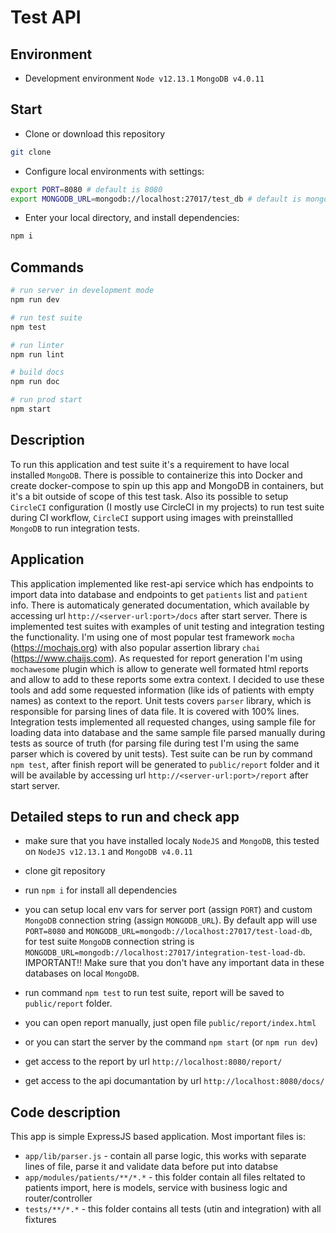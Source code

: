 # Test API

## Environment

 - Development environment
`Node v12.13.1`
`MongoDB v4.0.11`

## Start

 - Clone or download this repository
``` bash
git clone
```

 - Configure local environments with settings:
``` bash
export PORT=8080 # default is 8080
export MONGODB_URL=mongodb://localhost:27017/test_db # default is mongodb://localhost:27017/test_db

```

 - Enter your local directory, and install dependencies:

``` bash
npm i
```

## Commands

``` bash
# run server in development mode
npm run dev
```

``` bash
# run test suite
npm test
```

``` bash
# run linter
npm run lint
```

``` bash
# build docs
npm run doc
```

``` bash
# run prod start
npm start
```

## Description

To run this application and test suite it's a requirement to have local installed `MongoDB`.
There is possible to containerize this into Docker and create docker-compose to spin up this app and MongoDB in containers, but it's a bit outside of scope of this test task. Also its possible to setup `CircleCI` configuration (I mostly use CircleCI in my projects) to run test suite during CI workflow, `CircleCI` support using images with preinstallled `MongoDB` to run integration tests.

## Application

This application implemented like rest-api service which has endpoints to import data into database and endpoints to get `patients` list and `patient` info. There is automaticaly generated documentation, which available by accessing url `http://<server-url:port>/docs` after start server.
There is implemented test suites with examples of unit testing and integration testing the functionality. I'm using one of most popular test framework `mocha` (https://mochajs.org) with also popular assertion library `chai` (https://www.chaijs.com). As requested for report generation I'm using `mochawesome` plugin which is allow to generate well formated html reports and allow to add to these reports some extra context. I decided to use these tools and add some requested information (like ids of patients with empty names) as context to the report.
Unit tests covers `parser` library, which is responsible for parsing lines of data file. It is covered with 100% lines.
Integration tests implemented all requested changes, using sample file for loading data into database and the same sample file parsed manually during tests as source of truth (for parsing file during test I'm using the same parser which is covered by unit tests). Test suite can be run by command `npm test`, after finish report will be generated to `public/report` folder and it will be available by accessing url `http://<server-url:port>/report` after start server.

## Detailed steps to run and check app

- make sure that you have installed localy `NodeJS` and `MongoDB`, this tested on `NodeJS v12.13.1` and `MongoDB v4.0.11`
- clone git repository
- run `npm i` for install all dependencies
- you can setup local env vars for server port (assign `PORT`) and custom `MongoDB` connection string (assign `MONGODB_URL`). By default app will use `PORT=8080` and `MONGODB_URL=mongodb://localhost:27017/test-load-db`, for test suite `MongoDB` connection string is `MONGODB_URL=mongodb://localhost:27017/integration-test-load-db`. IMPORTANT!! Make sure that you don't have any important data in these databases on local `MongoDB`.
- run command `npm test` to run test suite, report will be saved to `public/report` folder.
- you can open report manually, just open file `public/report/index.html`
- or you can start the server by the command `npm start` (or `npm run dev`)
- get access to the report by url `http://localhost:8080/report/`

- get access to the api documantation by url `http://localhost:8080/docs/`

## Code description

This app is simple ExpressJS based application. Most important files is:
- `app/lib/parser.js` - contain all parse logic, this works with separate lines of file, parse it and validate data before put into databse
- `app/modules/patients/**/*.*` - this folder contain all files reltated to patients import, here is models, service with business logic and router/controller
- `tests/**/*.*` - this folder contains all tests (utin and integration) with all fixtures

